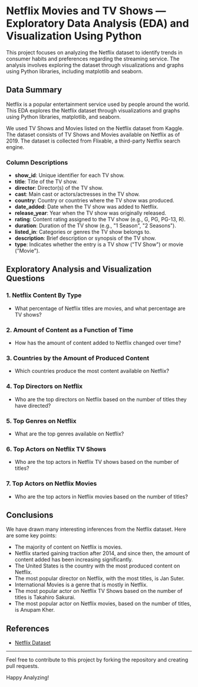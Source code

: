 # Netflix Movies and TV Shows — Exploratory Data Analysis (EDA) and Visualization Using Python

This project focuses on analyzing the Netflix dataset to identify trends in consumer habits and preferences regarding the streaming service. The analysis involves exploring the dataset through visualizations and graphs using Python libraries, including matplotlib and seaborn.

## Data Summary

Netflix is a popular entertainment service used by people around the world. This EDA explores the Netflix dataset through visualizations and graphs using Python libraries, matplotlib, and seaborn.

We used TV Shows and Movies listed on the Netflix dataset from Kaggle. The dataset consists of TV Shows and Movies available on Netflix as of 2019. The dataset is collected from Flixable, a third-party Netflix search engine.

### Column Descriptions
- **show_id**: Unique identifier for each TV show.
- **title**: Title of the TV show.
- **director**: Director(s) of the TV show.
- **cast**: Main cast or actors/actresses in the TV show.
- **country**: Country or countries where the TV show was produced.
- **date_added**: Date when the TV show was added to Netflix.
- **release_year**: Year when the TV show was originally released.
- **rating**: Content rating assigned to the TV show (e.g., G, PG, PG-13, R).
- **duration**: Duration of the TV show (e.g., "1 Season", "2 Seasons").
- **listed_in**: Categories or genres the TV show belongs to.
- **description**: Brief description or synopsis of the TV show.
- **type**: Indicates whether the entry is a TV show ("TV Show") or movie ("Movie").

## Exploratory Analysis and Visualization Questions

### 1. Netflix Content By Type
- What percentage of Netflix titles are movies, and what percentage are TV shows?

### 2. Amount of Content as a Function of Time
- How has the amount of content added to Netflix changed over time?

### 3. Countries by the Amount of Produced Content
- Which countries produce the most content available on Netflix?

### 4. Top Directors on Netflix
- Who are the top directors on Netflix based on the number of titles they have directed?

### 5. Top Genres on Netflix
- What are the top genres available on Netflix?

### 6. Top Actors on Netflix TV Shows
- Who are the top actors in Netflix TV shows based on the number of titles?

### 7. Top Actors on Netflix Movies
- Who are the top actors in Netflix movies based on the number of titles?

## Conclusions

We have drawn many interesting inferences from the Netflix dataset. Here are some key points:
- The majority of content on Netflix is movies.
- Netflix started gaining traction after 2014, and since then, the amount of content added has been increasing significantly.
- The United States is the country with the most produced content on Netflix.
- The most popular director on Netflix, with the most titles, is Jan Suter.
- International Movies is a genre that is mostly in Netflix.
- The most popular actor on Netflix TV Shows based on the number of titles is Takahiro Sakurai.
- The most popular actor on Netflix movies, based on the number of titles, is Anupam Kher.

## References
- [Netflix Dataset](https://github.com/Vijay2000kumar/Netflix-Movies-and-TV-Shows-Exploratory-Data-Analysis-EDA-and-Visualization-Using-Python/blob/main/netflix_titles_nov_2019.csv)

---

Feel free to contribute to this project by forking the repository and creating pull requests.

Happy Analyzing!
